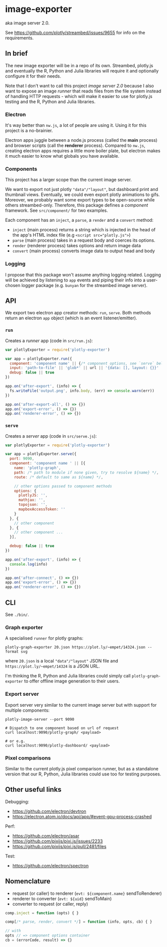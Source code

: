 # image-exporter

aka image server 2.0.

See https://github.com/plotly/streambed/issues/9655 for info on the requirements.

## In brief

The new image exporter will be in a repo of its own. Streambed, plotly.js and
eventually the R, Python and Julia libraries will require it and optionally
configure it for their needs.

Note that I don't want to call this project _image server 2.0_ because I also
want to expose an image _runner_ that reads files from the file system instead
of handling HTTP requests - which will make it easier to use for plotly.js
testing and the R, Python and Julia libraries.

### Electron

It's way better than `nw.js`, a lot of people are using it. Using it for this
project is a no-brainier.

Electron apps juggle between a node.js process (called the **main** process) and
browser scripts (call the **renderer** process). Compared to `nw.js`, creating
electron apps requires a little more boiler plate, but electron makes it much
easier to know what globals you have available.

### Components

This project has a larger scope than the current image server.

We want to export not just plotly `"data"/"layout"`, but dashboard print and
thumbnail views.  Eventually, we could even export plotly animations to gifs.
Moreover, we probably want some export types to be open-source while others
streambed-only. Therefore, this package defines a _component_ framework. See
`src/component/` for two examples.

Each component has an `inject`, a `parse`, a `render` and a `convert` method:

- `inject` (main process) returns a string which is injected in the head of the
  app's HTML index file (e.g `<script src="plotly.js">`)
- `parse` (main process) takes in a request body and coerces its options.
- `render` (renderer process) takes options and return image data
- `convert` (main process) converts image data to output head and body

### Logging

I propose that this package won't assume anything logging related. Logging will
be achieved by listening to `app` events and piping their info into a
user-chosen logger package (e.g. `bunyan` for the streambed image server).

## API

We export two electron app creator methods: `run`, `serve`. Both methods return
an electron `app` object (which is an event listener/emitter).

### `run`

Creates a _runner_ app (code in `src/run.js`):

```js
var plotlyExporter = require('plotly-exporter')

var app = plotlyExporter.run({
  component: 'component name' || {/* component options, see `serve` below */},
  input: 'path-to-file' || 'glob*' || url || '{data: [], layout: {}}' || [/* array of those */],
  debug: false || true
})

app.on('after-export', (info) => {
  fs.writeFile('output.png', info.body, (err) => console.warn(err))
})

app.on('after-export-all', () => {})
app.on('export-error', () => {})
app.on('renderer-error', () => {})
```

### `serve`

Creates a _server_ app (code in `src/serve.js`):

```js
var plotlyExporter = require('plotly-exporter')

var app = plotlyExporter.serve({
  port: 9090,
  component: 'component name ' || [{
    name: 'plotly-graph',
    path: /* path to module if none given, try to resolve ${name} */,
    route: /* default to same as ${name} */,

    // other options passed to component methods
    options: {
      plotlyJS: '',
      mathjax: '',
      topojson: '',
      mapboxAccessToken: ''
    }
  }, {
    // other component
  }, {
    // other component ...
  }],

  debug: false || true
})

app.on('after-export', (info) => {
  console.log(info)
})

app.on('after-connect', () => {})
app.on('export-error', () => {})
app.on('renderer-error', () => {})
```

## CLI

See `./bin/`.

### Graph exporter

A specialised `runner` for plotly graphs:

```
plotly-graph-exporter 20.json https://plot.ly/~empet/14324.json --format svg
```

where `20.json` is a local `"data"/"layout"` JSON file and
`https://plot.ly/~empet/14324` is a JSON URL.

I'm thinking the R, Python and Julia libraries could simply call
`plotly-graph-exporter` to offer offline image generation to their users.

### Export server

Export server very similar to the current image server but with support
for multiple components:

```
plotly-image-server --port 9090

# Dispatch to one component based on url of request
curl localhost:9090/plotly-graph/ <payload>

# or e.g.
curl localhost:9090/plotly-dashboard/ <payload>
```

### Pixel comparisons

Similar to the current plotly.js pixel comparison runner, but as a standalone
version that our R, Python, Julia libraries could use too for testing purposes.

## Other useful links

Debugging:

+ https://github.com/electron/devtron
+ https://electron.atom.io/docs/api/app/#event-gpu-process-crashed

Perf:

+ https://github.com/electron/asar
+ https://github.com/pixijs/pixi.js/issues/2233
+ https://github.com/pixijs/pixi.js/pull/2481/files

Test:

+ https://github.com/electron/spectron

## Nomenclature

- request (or caller) to renderer (`evt: ${component.name}` sendToRenderer)
- renderer to converter (`evt: ${uid}` sendToMain)
- converter to request (or caller, reply)

```js
comp.inject = function (opts) { }

comp[/* parse, render, convert */] = function (info, opts, cb) { }

// with
opts // => component options container
cb = (errorCode, result) => {}
```
